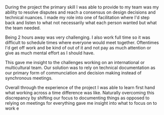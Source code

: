 During the project the primary skill I was able to provide to my team was my ability to resolve disputes and reach a consensus on design decisions and technical nuances. I made my role into one of facilitation where I'd step back and listen to what not necessarily what each person wanted but what the team needed.

Being 2 hours away was very challenging. I also work full time so it was difficult to schedule times where everyone would meet together. Oftentimes I'd get off work and be kind of out of it and not pay as much attention or give as much mental effort as I should have.

This gave me insight to the challenges working on an international or multicultural team. Our solution was to rely on technical documentation as our primary form of communciation and decision making instead of synchronous meetings.

Overall through the experience of the project I was able to learn first hand what working across a time difference was like. Naturally overcoming this discrepancy by shifting our focus to documenting things as opposed to relying on meetings for everything gave me insight into what to focus on to work e